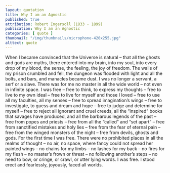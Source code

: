 ```yaml
---
layout: quotation
title: Why I am an Agnostic
published: true
attribution: Robert Ingersoll (1833 - 1899)
publication: Why I am an Agnostic
categories: [ quote ]
thumbnail: "/img/thumbnails/microphone-420x255.jpg"
alttext: quote
---
```


When I became convinced that the Universe is natural – that
all the ghosts and gods are myths, there entered into my brain,
into my soul, into every drop of my blood, the sense, the feeling,
the joy of freedom. The walls of my prison crumbled and fell, the
dungeon was flooded with light and all the bolts, and bars, and
manacles became dust. I was no longer a servant, a serf or a slave.
There was for me no master in all the wide world – not even in
infinite space. I was free – free to think, to express my thoughts
– free to live to my own ideal – free to live for myself and
those I loved – free to use all my faculties, all my senses –
free to spread imagination’s wings – free to investigate, to guess
and dream and hope – free to judge and determine for myself –
free to reject all ignorant and cruel creeds, all the “inspired”
books that savages have produced, and all the barbarous legends of
the past – free from popes and priests – free from all the
“called” and “set apart” – free from sanctified mistakes and holy
lies – free from the fear of eternal pain – free from the winged
monsters of the night – free from devils, ghosts and gods. For the
first time I was free. There were no prohibited places in all the
realms of thought – no air, no space, where fancy could not spread
her painted wings – no chains for my limbs – no lashes for my
back – no fires for my flesh – no master’s frown or threat – no
following another’s steps – no need to bow, or cringe, or crawl,
or utter lying words. I was free. I stood erect and fearlessly,
joyously, faced all worlds.
